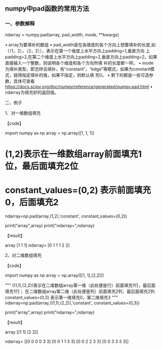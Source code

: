## numpy中pad函数的常用方法

### 一、参数解释

ndarray = numpy.pad(array, pad_width, mode, **kwargs)

  • array为要填补的数组
  • pad_width是在各维度的各个方向上想要填补的长度,如（（1，2），（2，2）），表示在第一个维度上水平方向上padding=1,垂直方向
    上padding=2,在第二个维度上水平方向上padding=2,垂直方向上padding=2。如果直接输入一个整数，则说明各个维度和各个方向所填
    补的长度都一样。
  •  mode为填补类型，即怎样去填补，有“constant”，“edge”等模式，如果为constant模式，就得指定填补的值，如果不指定，则默认填
    充0。 
  • 剩下的都是一些可选参数，具体可查看 
    https://docs.scipy.org/doc/numpy/reference/generated/numpy.pad.html
  • ndarray为填充好的返回值。

二、例子

 1、对一维数组填充

【code】

import numpy as np
array = np.array([1, 1, 1])

# (1,2)表示在一维数组array前面填充1位，最后面填充2位
#  constant_values=(0,2) 表示前面填充0，后面填充2
ndarray=np.pad(array,(1,2),'constant', constant_values=(0,2))

print("array",array)
print("ndarray=",ndarray)

 

【result】

array [1 1 1]
ndarray= [0 1 1 1 2 2]

 

 

2、对二维数组填充

【code】

import numpy as np
array = np.array([[1, 1],[2,2]])

"""
((1,1),(2,2))表示在二维数组array第一维（此处便是行）前面填充1行，最后面填充1行；
                 在二维数组array第二维（此处便是列）前面填充2列，最后面填充2列
constant_values=(0,3) 表示第一维填充0，第二维填充3
"""
ndarray=np.pad(array,((1,1),(2,2)),'constant', constant_values=(0,3))

print("array",array)
print("ndarray=",ndarray)

 

【result】

array [[1 1]
       [2 2]]

ndarray= [[0 0 0 0 3 3]
          [0 0 1 1 3 3]
          [0 0 2 2 3 3]
          [0 0 3 3 3 3]]

